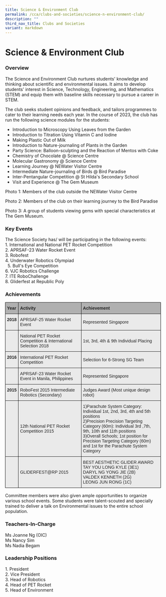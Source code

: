 ```yaml
---
title: Science & Environment Club
permalink: /cca/clubs-and-societies/science-n-environment-club/
description: ""
third_nav_title: Clubs and Societies
variant: markdown
---
```

Science &amp; Environment Club
==========================


### Overview

The Science and Environment Club nurtures students' knowledge and thinking about scientific and environmental issues. It aims to develop students' interest in Science, Technology, Engineering, and Mathematics (STEM) and equip them with baseline skills necessary to pursue a career in STEM. 

The club seeks student opinions and feedback, and tailors programmes to cater to their learning needs each year. In the course of 2023, the club has run the following science modules for the students:

* Introduction to Microscopy Using Leaves from the Garden
* Introduction to Titration Using Vitamin C and Iodine
* Making Plastic Out of Milk
* Introduction to Nature-journaling of Plants in the Garden
* Party Science: Balloon-sculpting and the Reaction of Mentos with Coke
* Chemistry of Chocolate @ Science Centre
* Molecular Gastronomy @ Science Centre
* Learning Journey @ NEWater Visitor Centre
* Intermediate Nature-journaling of Birds @ Bird Paradise
* Inter-Pentangular Competition @ St Hilda's Secondary School
* Visit and Experience @ The Gem Museum

Photo 1: Members of the club outside the NEWater Visitor Centre

Photo 2: Members of the club on their learning journey to the Bird Paradise

Photo 3: A group of students viewing gems with special characteristics at The Gem Museum.

### Key Events


The Science Society has/ will be participating in the following events:<br>
1\.  International and National PET Rocket Competition<br>
2.  APRSAF-23 Water Rocket Event<br>
3.  Robofest<br>
4.  Underwater Robotics Olympiad<br>&nbsp;
5.  Bull's Eye Competition<br>
6.  VJC Robotics Challenge<br>
7.  ITE RoboChallenge<br>
8.  Gliderfest at Republic Poly<br>

### Achievements


<style type="text/css">
.tg  {border-collapse:collapse;border-spacing:0;}
.tg td{border-color:black;border-style:solid;border-width:1px;font-family:Arial, sans-serif;font-size:14px;
  overflow:hidden;padding:10px 5px;word-break:normal;}
.tg th{border-color:black;border-style:solid;border-width:1px;font-family:Arial, sans-serif;font-size:14px;
  font-weight:normal;overflow:hidden;padding:10px 5px;word-break:normal;}
.tg .tg-y7qa{background-color:#EAEAEA;color:#222;text-align:left;vertical-align:top}
.tg .tg-xxiv{background-color:#B0B0B0;color:#222;font-weight:bold;text-align:left;vertical-align:middle}
.tg .tg-rj1p{background-color:#EAEAEA;color:#222;font-weight:bold;text-align:left;vertical-align:top}
.tg .tg-bvia{background-color:#EAEAEA;color:#222;text-align:left;vertical-align:middle}
</style>
<table class="tg">
<thead>
  <tr>
    <th class="tg-xxiv"><span style="color:#222;background-color:#B0B0B0">Year</span></th>
    <th class="tg-xxiv"><span style="color:#222;background-color:#B0B0B0">Activity</span></th>
    <th class="tg-xxiv"><span style="color:#222;background-color:#B0B0B0">Achievement</span></th>
  </tr>
</thead>
<tbody>
  <tr>
    <td class="tg-rj1p">2018</td>
    <td class="tg-bvia"><span style="color:#222;background-color:#EAEAEA">APRSAF-25 Water Rocket Event</span></td>
    <td class="tg-bvia"><span style="color:#222;background-color:#EAEAEA">Represented Singapore</span></td>
  </tr>
  <tr>
    <td class="tg-bvia"><span style="color:#222;background-color:#EAEAEA"> </span></td>
    <td class="tg-bvia"><span style="color:#222;background-color:#EAEAEA">National PET Rocket Competition &amp; International Selection 2018</span></td>
    <td class="tg-bvia"><span style="color:#222;background-color:#EAEAEA">1st, 3rd, 4th &amp; 9th Individual Placing</span></td>
  </tr>
  <tr>
    <td class="tg-rj1p">2016</td>
    <td class="tg-bvia"><span style="color:#222;background-color:#EAEAEA">International PET Rocket Competition</span></td>
    <td class="tg-bvia"><span style="color:#222;background-color:#EAEAEA"> Selection for 6-Strong SG Team</span></td>
  </tr>
  <tr>
    <td class="tg-y7qa"></td>
    <td class="tg-bvia"><span style="color:#222;background-color:#EAEAEA">APRSAF-23 Water Rocket Event in Manila, Philippines</span></td>
    <td class="tg-bvia"><span style="color:#222;background-color:#EAEAEA">Represented Singapore</span></td>
  </tr>
  <tr>
    <td class="tg-rj1p">2015</td>
    <td class="tg-bvia"><span style="color:#222;background-color:#EAEAEA">RoboFest 2015 Intermediate Robotics (Secondary)</span></td>
    <td class="tg-bvia"><span style="color:#222;background-color:#EAEAEA">Judges Award (Most unique design robot)</span></td>
  </tr>
  <tr>
    <td class="tg-bvia"></td>
    <td class="tg-bvia"><span style="color:#222;background-color:#EAEAEA">12th National PET Rocket Competition 2015</span></td>
    <td class="tg-bvia"><span style="color:#222;background-color:#EAEAEA">1)Parachute System Category: Individual 1st, 2nd, 3rd, 4th and 5th positions</span><br><span style="color:#222;background-color:#EAEAEA">2)Precision Precision Targeting Category (60m): Individual 3rd ,7th, 9th, 10th and 11th positions</span><br><span style="color:#222;background-color:#EAEAEA">3)Overall Schools; 1st position for Precision Targeting Category (60m) and 1st for the Parachute System Category</span></td>
  </tr>
  <tr>
    <td class="tg-bvia"></td>
    <td class="tg-bvia"><span style="color:#222;background-color:#EAEAEA">GLIDERFEST@RP 2015</span></td>
    <td class="tg-bvia"><span style="color:#222;background-color:#EAEAEA">BEST AESTHETIC GLIDER AWARD</span><br><span style="color:#222;background-color:#EAEAEA">TAY YOU LONG KYLE (3E1)</span><br><span style="color:#222;background-color:#EAEAEA">DARYL NG YONG JIE (2B)</span><br><span style="color:#222;background-color:#EAEAEA">VALDEX KENNETH (2G)</span><br><span style="color:#222;background-color:#EAEAEA">LEONG JUN RONG (1C)</span></td>
  </tr>
</tbody>
</table>

Committee members were also given ample opportunities to organize various school events. Some students were talent-scouted and specially trained to deliver a talk on Environmental issues to the entire school population.

### Teachers-In-Charge


Ms Joanne Ng (OIC) <br>
Ms Nancy Sim&nbsp;  <br>
Ms Nadia Begam&nbsp;  <br>

### Leadership Positions

1\.  President<br>
2.  Vice President<br>
3.  Head of Robotics<br>
4.  Head of PET Rocket<br>
5.  Head of Environment